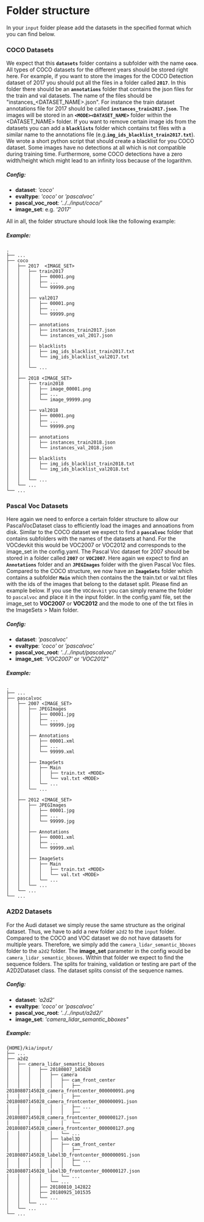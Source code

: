 # Folder structure

In your `input` folder please add the datasets in the specified format which you can find below.

### COCO Datasets
We expect that this __`datasets`__ folder contains a subfolder with the name __`coco`__. All types of COCO datasets for 
the different years should be stored right here. For example, if you want to store the images for the COCO Detection 
dataset of 2017 you should put all the files in a folder called __`2017`__. In this folder there should be an 
__`annotations`__ folder that contains the json files for the train and val datasets. The name of the files should be 
"instances_<MODE><DATASET_NAME>.json". For instance the train dataset annotations file for 2017 should be called 
__`instances_train2017.json`__. The images will be stored in an __`<MODE><DATASET_NAME>`__ folder within the 
<DATASET_NAME> folder. If you want to remove certain image ids from the datasets you can add a __`blacklists`__ folder 
which contains txt files with a similar name to the annotations file (e.g.__`img_ids_blacklist_train2017.txt`__). We 
wrote a short python script that should create a blacklist for you COCO dataset. Some images have no detections
at all which is not compatible during training time. Furthermore, some COCO detections have a zero width/height which 
might lead to an infinity loss because of the logarithm.  

##### Config:
 - __dataset__: *'coco'*
 - __evaltype__: *'coco'* or *'pascalvoc'*
 - __pascal_voc_root__: *'../../input/coco/'*
 - __image_set__: e.g. *'2017'*
 
All in all, the folder structure should look like the following example:

##### Example:
    .
    ├── ...
    ├── coco  
    │   ├── 2017  <IMAGE_SET>
    │   │   ├── train2017
    │   │   │   ├── 00001.png
    │   │   │   ├── ...
    │   │   │   └── 99999.png
    │   │   │
    │   │   ├── val2017
    │   │   │   ├── 00001.png
    │   │   │   ├── ...
    │   │   │   └── 99999.png
    │   │   │
    │   │   ├── annotations
    │   │   │   ├── instances_train2017.json
    │   │   │   └── instances_val_2017.json
    │   │   │
    │   │   ├── blacklists
    │   │   │   ├── img_ids_blacklist_train2017.txt
    │   │   │   └── img_ids_blacklist_val2017.txt
    │   │   │
    │   │   └── ...  
    │   │
    │   ├── 2018 <IMAGE_SET>
    │   │   ├── train2018
    │   │   │   ├── image_00001.png
    │   │   │   ├── ...
    │   │   │   └── image_99999.png
    │   │   │
    │   │   ├── val2018
    │   │   │   ├── 00001.png
    │   │   │   ├── ...
    │   │   │   └── 99999.png
    │   │   │
    │   │   ├── annotations
    │   │   │   ├── instances_train2018.json
    │   │   │   └── instances_val_2018.json
    │   │   │
    │   │   ├── blacklists
    │   │   │   ├── img_ids_blacklist_train2018.txt
    │   │   │   └── img_ids_blacklist_val2018.txt
    │   │   │
    │   │   └── ...  
    │   └── ... 
    └── ... 
    
### Pascal Voc Datasets
Here again we need to enforce a certain folder structure to allow our PascalVocDataset class to efficiently load the 
images and annoations from disk. Similar to the COCO dataset we expect to find a __`pascalvoc`__ folder that contains
subfolders with the names of the datasets at hand. For the VOCdevkit this would be VOC2007 or VOC2012 and corresponds to
the image_set in the config.yaml. The Pascal Voc dataset for 2007 should be stored in a folder called 
__`2007`__ or __`VOC2007`__. Here again we expect to find an __`Annotations`__ folder and an __`JPEGImages`__ folder 
with the given Pascal Voc files. Compared to the COCO structure, we now have an __`ImageSets`__ folder which contains a 
subfolder __`Main`__ which then contains the the train.txt or val.txt files with the ids
of the images that belong to the dataset split. Please find an example below. If you use the `VOCdevkit` you can simply 
rename the folder to `pascalvoc` and place it in the input folder. In the config.yaml file, set the image_set to __VOC2007__ or __VOC2012__ and the mode
to one of the txt files in the ImageSets > Main folder.

##### Config:
 - __dataset__: *'pascalvoc'*
 - __evaltype__: *'coco'* or *'pascalvoc'*
 - __pascal_voc_root__: *'../../input/pascalvoc/'*
 - __image_set__: *'VOC2007'* or *'VOC2012"*

##### Example:
    .
    ├── ...
    ├── pascalvoc
    │   ├── 2007 <IMAGE_SET>
    │   │   ├── JPEGImages
    │   │   │   ├── 00001.jpg
    │   │   │   ├── ...
    │   │   │   └── 99999.jpg
    │   │   │
    │   │   ├── Annotations
    │   │   │   ├── 00001.xml
    │   │   │   ├── ...
    │   │   │   └── 99999.xml
    │   │   │
    │   │   ├── ImageSets
    │   │   │   ├── Main
    │   │   │   │   ├── train.txt <MODE>
    │   │   │   │   └── val.txt <MODE>
    │   │   │   └── ... 
    │   │   └── ...  
    │   │
    │   ├── 2012 <IMAGE_SET>
    │   │   ├── JPEGImages
    │   │   │   ├── 00001.jpg
    │   │   │   ├── ...
    │   │   │   └── 99999.jpg
    │   │   │
    │   │   ├── Annotations
    │   │   │   ├── 00001.xml
    │   │   │   ├── ...
    │   │   │   └── 99999.xml
    │   │   │
    │   │   ├── ImageSets
    │   │   │   ├── Main
    │   │   │   │   ├── train.txt <MODE>
    │   │   │   │   └── val.txt <MODE>
    │   │   │   └── ...  
    │   │   └── ...  
    │   └── ... 
    └── ... 
    
### A2D2 Datasets
For the Audi dataset we simply reuse the same structure as the original dataset.
Thus, we have to add a new folder `a2d2` to the `input` folder. Compared to the
COCO and VOC dataset we do not have datasets for multiple years. Therefore, we
simply add the `camera_lidar_semantic_bboxes` folder to the `a2d2` folder. The 
__image_set__ parameter in the config would be `camera_lidar_semantic_bboxes`.
Within that folder we expect to find the sequence folders. The splits for training, validation or
testing are part of the A2D2Dataset class. The dataset splits consist of the sequence names.

##### Config:
 - __dataset__: *'a2d2'*
 - __evaltype__: *'coco'* or *'pascalvoc'*
 - __pascal_voc_root__: *'../../input/a2d2/'*
 - __image_set__: *'camera_lidar_semantic_bboxes"*
 
##### Example:
    {HOME}/kia/input/
    ├── ...
    ├── a2d2  
    │   ├── camera_lidar_semantic_bboxes
    │   │   │   ├── 20180807_145028
    │   │   │   │   ├── camera
    │   │   │   │   │   ├── cam_front_center
    │   │   │   │   │   │   ├── 20180807145028_camera_frontcenter_000000091.png
    │   │   │   │   │   │   ├── 20180807145028_camera_frontcenter_000000091.json
    │   │   │   │   │   │   ├── ...
    │   │   │   │   │   │   ├── 20180807145028_camera_frontcenter_000000127.json
    │   │   │   │   │   │   └── 20180807145028_camera_frontcenter_000000127.png
    │   │   │   │   │   └── ...
    │   │   │   │   ├── label3D
    │   │   │   │   │   ├── cam_front_center
    │   │   │   │   │   │   ├── 20180807145028_label3D_frontcenter_000000091.json
    │   │   │   │   │   │   ├── ...
    │   │   │   │   │   │   └── 20180807145028_label3D_frontcenter_000000127.json
    │   │   │   │   │   └── ...
    │   │   │   │   └── ...
    │   │   │   ├── 20180810_142822
    │   │   │   ├── 20180925_101535
    │   │   │   └── ...
    │   │   └── ...  
    │   └── ... 
    └── ... 
